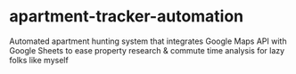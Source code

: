 # apartment-tracker-automation
Automated apartment hunting system that integrates Google Maps API with Google Sheets to ease property research &amp; commute time analysis for lazy folks like myself
